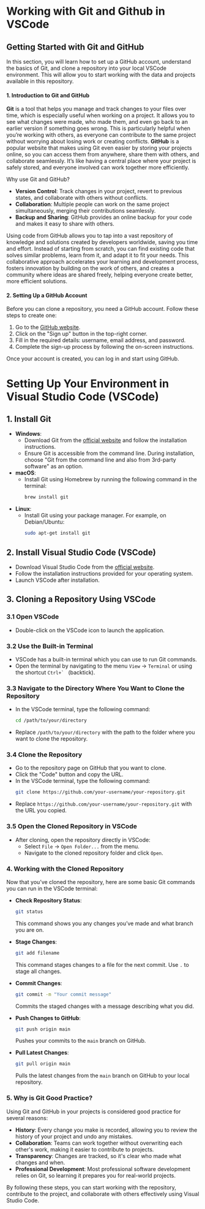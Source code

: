 # Working with Git and Github in VSCode

## Getting Started with Git and GitHub

In this section, you will learn how to set up a GitHub account, understand the basics of Git, and clone a repository into your local VSCode environment. This will allow you to start working with the data and projects available in this repository.

#### 1. Introduction to Git and GitHub

**Git** is a tool that helps you manage and track changes to your files over time, which is especially useful when working on a project. It allows you to see what changes were made, who made them, and even go back to an earlier version if something goes wrong. This is particularly helpful when you’re working with others, as everyone can contribute to the same project without worrying about losing work or creating conflicts. **GitHub** is a popular website that makes using Git even easier by storing your projects online, so you can access them from anywhere, share them with others, and collaborate seamlessly. It’s like having a central place where your project is safely stored, and everyone involved can work together more efficiently.

Why use Git and GitHub?
- **Version Control**: Track changes in your project, revert to previous states, and collaborate with others without conflicts.
- **Collaboration**: Multiple people can work on the same project simultaneously, merging their contributions seamlessly.
- **Backup and Sharing**: GitHub provides an online backup for your code and makes it easy to share with others.

Using code from GitHub allows you to tap into a vast repository of knowledge and solutions created by developers worldwide, saving you time and effort. Instead of starting from scratch, you can find existing code that solves similar problems, learn from it, and adapt it to fit your needs. This collaborative approach accelerates your learning and development process, fosters innovation by building on the work of others, and creates a community where ideas are shared freely, helping everyone create better, more efficient solutions.

#### 2. Setting Up a GitHub Account

Before you can clone a repository, you need a GitHub account. Follow these steps to create one:

1. Go to the [GitHub website](https://github.com).
2. Click on the "Sign up" button in the top-right corner.
3. Fill in the required details: username, email address, and password.
4. Complete the sign-up process by following the on-screen instructions.

Once your account is created, you can log in and start using GitHub.

# Setting Up Your Environment in Visual Studio Code (VSCode)

## 1. Install Git
   - **Windows**: 
     - Download Git from the [official website](https://git-scm.com/) and follow the installation instructions.
     - Ensure Git is accessible from the command line. During installation, choose "Git from the command line and also from 3rd-party software" as an option.
   - **macOS**: 
     - Install Git using Homebrew by running the following command in the terminal:
       ```bash
       brew install git
       ```
   - **Linux**: 
     - Install Git using your package manager. For example, on Debian/Ubuntu:
       ```bash
       sudo apt-get install git
       ```
       
## 2. Install Visual Studio Code (VSCode)
   - Download Visual Studio Code from the [official website](https://code.visualstudio.com/).
   - Follow the installation instructions provided for your operating system.
   - Launch VSCode after installation.

## 3. Cloning a Repository Using VSCode

### 3.1 Open VSCode
   - Double-click on the VSCode icon to launch the application.

### 3.2 Use the Built-in Terminal
   - VSCode has a built-in terminal which you can use to run Git commands.
   - Open the terminal by navigating to the menu `View` -> `Terminal` or using the shortcut ``Ctrl+` `` (backtick).

### 3.3 Navigate to the Directory Where You Want to Clone the Repository
   - In the VSCode terminal, type the following command:
     ```bash
     cd /path/to/your/directory
     ```
   - Replace `/path/to/your/directory` with the path to the folder where you want to clone the repository.

### 3.4 Clone the Repository
   - Go to the repository page on GitHub that you want to clone.
   - Click the "Code" button and copy the URL.
   - In the VSCode terminal, type the following command:
     ```bash
     git clone https://github.com/your-username/your-repository.git
     ```
   - Replace `https://github.com/your-username/your-repository.git` with the URL you copied.

### 3.5 Open the Cloned Repository in VSCode
   - After cloning, open the repository directly in VSCode:
     - Select `File` -> `Open Folder...` from the menu.
     - Navigate to the cloned repository folder and click `Open`.

### 4. Working with the Cloned Repository

Now that you’ve cloned the repository, here are some basic Git commands you can run in the VSCode terminal:

- **Check Repository Status**:
  ```bash
  git status
  ```
  This command shows you any changes you’ve made and what branch you are on.

- **Stage Changes**:
  ```bash
  git add filename
  ```
  This command stages changes to a file for the next commit. Use `.` to stage all changes.

- **Commit Changes**:
  ```bash
  git commit -m "Your commit message"
  ```
  Commits the staged changes with a message describing what you did.

- **Push Changes to GitHub**:
  ```bash
  git push origin main
  ```
  Pushes your commits to the `main` branch on GitHub.

- **Pull Latest Changes**:
  ```bash
  git pull origin main
  ```
  Pulls the latest changes from the `main` branch on GitHub to your local repository.

### 5. Why is Git Good Practice?

Using Git and GitHub in your projects is considered good practice for several reasons:

- **History**: Every change you make is recorded, allowing you to review the history of your project and undo any mistakes.
- **Collaboration**: Teams can work together without overwriting each other's work, making it easier to contribute to projects.
- **Transparency**: Changes are tracked, so it's clear who made what changes and when.
- **Professional Development**: Most professional software development relies on Git, so learning it prepares you for real-world projects.

By following these steps, you can start working with the repository, contribute to the project, and collaborate with others effectively using Visual Studio Code.
